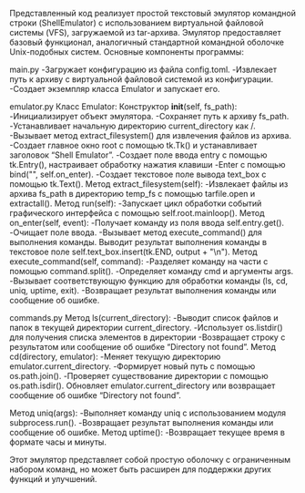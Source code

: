 Представленный код реализует простой текстовый эмулятор командной строки (ShellEmulator) с использованием виртуальной файловой системы (VFS), загружаемой из tar-архива. Эмулятор предоставляет базовый функционал, аналогичный стандартной командной оболочке Unix-подобных систем. 
Основные компоненты программы:

main.py
-Загружает конфигурацию из файла config.toml.
-Извлекает путь к архиву с виртуальной файловой системой из конфигурации.
-Создает экземпляр класса Emulator и запускает его.

emulator.py
Класс Emulator:
Конструктор __init__(self, fs_path):
-Инициализирует объект эмулятора.
-Сохраняет путь к архиву fs_path.
-Устанавливает начальную директорию current_directory как /.
-Вызывает метод extract_filesystem() для извлечения файлов из архива.
-Создает главное окно root с помощью tk.Tk() и устанавливает заголовок “Shell Emulator”.
-Создает поле ввода entry с помощью tk.Entry(), настраивает обработку нажатия клавиши -Enter с помощью bind("<Return>", self.on_enter).
-Создает текстовое поле вывода text_box с помощью tk.Text().
Метод extract_filesystem(self):
-Извлекает файлы из архива fs_path в директорию temp_fs с помощью tarfile.open и extractall().
Метод run(self):
-Запускает цикл обработки событий графического интерфейса с помощью self.root.mainloop().
Метод on_enter(self, event):
-Получает команду из поля ввода self.entry.get().
-Очищает поле ввода.
-Вызывает метод execute_command() для выполнения команды.
Выводит результат выполнения команды в текстовое поле self.text_box.insert(tk.END, output + "\n").
Метод execute_command(self, command):
-Разделяет команду на части с помощью command.split().
-Определяет команду cmd и аргументы args.
-Вызывает соответствующую функцию для обработки команды (ls, cd, uniq, uptime, exit).
-Возвращает результат выполнения команды или сообщение об ошибке.

commands.py
Метод ls(current_directory):
-Выводит список файлов и папок в текущей директории current_directory.
-Использует os.listdir() для получения списка элементов в директории 
-Возвращает строку с результатом или сообщение об ошибке “Directory not found”.
Метод cd(directory, emulator):
-Меняет текущую директорию emulator.current_directory.
-Формирует новый путь с помощью os.path.join().
-Проверяет существование директории с помощью os.path.isdir().
Обновляет emulator.current_directory или возвращает сообщение об ошибке “Directory not found”.

Метод uniq(args):
-Выполняет команду uniq с использованием модуля subprocess.run().
-Возвращает результат выполнения команды или сообщение об ошибке.
Метод uptime():
-Возвращает текущее время в формате часы и минуты.

Этот эмулятор представляет собой простую оболочку с ограниченным набором команд, но может быть расширен для поддержки других функций и улучшений.
